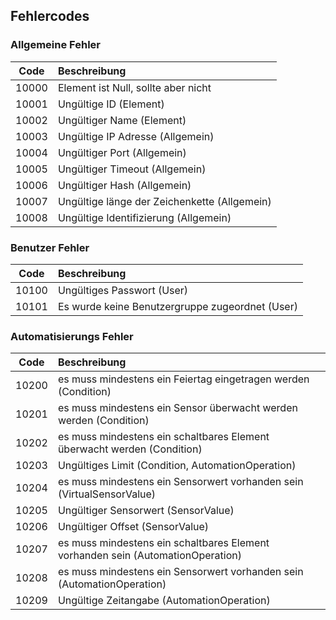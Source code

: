 ## Fehlercodes

### Allgemeine Fehler

| Code  | Beschreibung                                                   |
|:-----:|:---------------------------------------------------------------|
| 10000 | Element ist Null, sollte aber nicht
| 10001 | Ungültige ID (Element) 
| 10002 | Ungültiger Name (Element) 
| 10003 | Ungültige IP Adresse (Allgemein) 
| 10004 | Ungültiger Port (Allgemein) 
| 10005 | Ungültiger Timeout (Allgemein) 
| 10006 | Ungültiger Hash (Allgemein) 
| 10007 | Ungültige länge der Zeichenkette (Allgemein) 
| 10008 | Ungültige Identifizierung (Allgemein) 

### Benutzer Fehler

| Code  | Beschreibung                                                   |
|:-----:|:---------------------------------------------------------------|
| 10100 | Ungültiges Passwort (User) 
| 10101 | Es wurde keine Benutzergruppe zugeordnet (User) 

### Automatisierungs Fehler

| Code  | Beschreibung                                                   |
|:-----:|:---------------------------------------------------------------|
| 10200 | es muss mindestens ein Feiertag eingetragen werden (Condition) 
| 10201 | es muss mindestens ein Sensor überwacht werden werden (Condition) 
| 10202 | es muss mindestens ein schaltbares Element überwacht werden (Condition) 
| 10203 | Ungültiges Limit (Condition, AutomationOperation) 
| 10204 | es muss mindestens ein Sensorwert vorhanden sein (VirtualSensorValue) 
| 10205 | Ungültiger Sensorwert (SensorValue) 
| 10206 | Ungültiger Offset (SensorValue) 
| 10207 | es muss mindestens ein schaltbares Element vorhanden sein (AutomationOperation) 
| 10208 | es muss mindestens ein Sensorwert vorhanden sein (AutomationOperation) 
| 10209 | Ungültige Zeitangabe (AutomationOperation) 